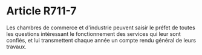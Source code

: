 # Article R711-7

Les chambres de commerce et d'industrie peuvent saisir le préfet de toutes les questions intéressant le fonctionnement des services qui leur sont confiés, et lui transmettent chaque année un compte rendu général de leurs travaux.